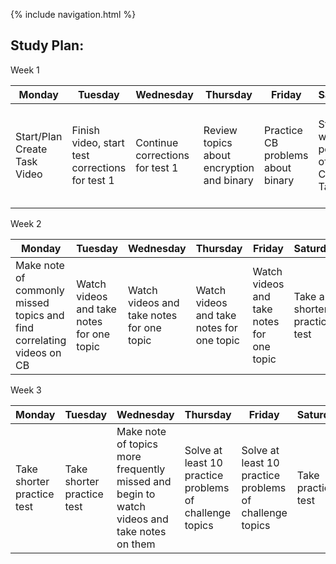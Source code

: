 {% include navigation.html %}

## Study Plan:

Week 1

| Monday | Tuesday | Wednesday | Thursday | Friday | Saturday | Sunday |
| -------- | -------- | ------------ | --------- | ------ | --------- | ------- |
| Start/Plan Create Task Video |  Finish video, start test corrections for test 1 | Continue corrections for test 1 |  Review topics about encryption and binary | Practice CB problems about binary | Start written portion of the Create Task | Finish written portion of Create Task if needed, otherwise chill |

Week 2

| Monday | Tuesday | Wednesday | Thursday | Friday | Saturday | Sunday |
| -------- | -------- | ------------ | --------- | ------ | --------- | ------- |
| Make note of commonly missed topics and find correlating videos on CB | Watch videos and take notes for one topic | Watch videos and take notes for one topic | Watch videos and take notes for one topic | Watch videos and take notes for one topic | Take a shorter practice test | Chill |

Week 3

| Monday | Tuesday | Wednesday | Thursday | Friday | Saturday | Sunday |
| -------- | -------- | ------------ | --------- | ------ | --------- | ------- |
| Take shorter practice test | Take shorter practice test | Make note of topics more frequently missed and begin to watch videos and take notes on them | Solve at least 10 practice problems of challenge topics |  Solve at least 10 practice problems of challenge topics |  Take practice test | Review missed questions and any last minute prep needed for test |


